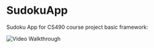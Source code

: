 # SudokuApp
Sudoku App for CS490 course project
basic framework:

<img src='https://media.giphy.com/media/v1.Y2lkPTc5MGI3NjExd3RmamZja3g4OGdqODlvbWNrajc0d2JlY3A5Ymlia2EwMTlyNXNqaCZlcD12MV9pbnRlcm5hbF9naWZfYnlfaWQmY3Q9Zw/2OJsikLwiYnzTVzH0I/giphy.gif' width='' alt='Video Walkthrough' />
